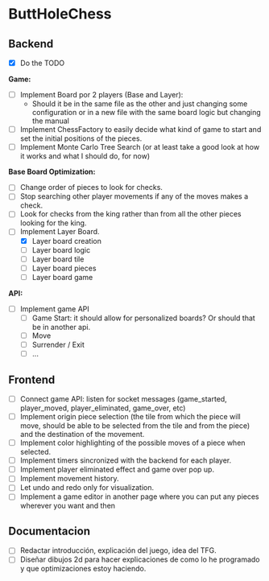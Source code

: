 # ButtHoleChess

## Backend

- [x] Do the TODO

**Game:**
- [ ] Implement Board por 2 players (Base and Layer):
  - Should it be in the same file as the other and just changing some configuration or in a new file with the same board logic but changing the manual 
- [ ] Implement ChessFactory to easily decide what kind of game to start and set the initial positions of the pieces. 
- [ ] Implement Monte Carlo Tree Search (or at least take a good look at how it works and what I should do, for now)

**Base Board Optimization:** 

- [ ] Change order of pieces to look for checks.
- [ ] Stop searching other player movements if any of the moves makes a check.
- [ ] Look for checks from the king rather than from all the other pieces looking for the king. 
- [ ] Implement Layer Board. 
  - [x] Layer board creation
  - [ ] Layer board logic
  - [ ] Layer board tile
  - [ ] Layer board pieces
  - [ ] Layer board game

**API:**

- [ ] Implement game API
  - [ ] Game Start: it should allow for personalized boards? Or should that be in another api. 
  - [ ] Move
  - [ ] Surrender / Exit
  - [ ] ...

## Frontend 

- [ ] Connect game API: listen for socket messages (game_started, player_moved, player_eliminated, game_over, etc)
- [ ] Implement origin piece selection (the tile from which the piece will move, should be able to be selected from the tile and from the piece) and the destination of the movement. 
- [ ] Implement color highlighting of the possible moves of a piece when selected. 
- [ ] Implement timers sincronized with the backend for each player. 
- [ ] Implement player eliminated effect and game over pop up. 
- [ ] Implement movement history. 
- [ ] Let undo and redo only for visualization. 
- [ ] Implement a game editor in another page where you can put any pieces wherever you want and then 

## Documentacion

- [ ] Redactar introducción, explicación del juego, idea del TFG. 
- [ ] Diseñar dibujos 2d para hacer explicaciones de como lo he programado y que optimizaciones estoy haciendo. 